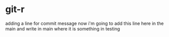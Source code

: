# git-r
adding a line for commit message
now i'm going to add this line here in the main
and write in main where it is something in testing